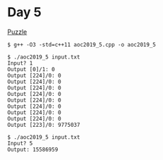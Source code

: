# Day 5

[Puzzle](https://adventofcode.com/2019/day/5)

```
$ g++ -O3 -std=c++11 aoc2019_5.cpp -o aoc2019_5

$ ./aoc2019_5 input.txt
Input? 1
Output [0]/1: 0
Output [224]/0: 0
Output [224]/0: 0
Output [224]/0: 0
Output [224]/0: 0
Output [224]/0: 0
Output [224]/0: 0
Output [224]/0: 0
Output [224]/0: 0
Output [223]/0: 9775037

$ ./aoc2019_5 input.txt
Input? 5
Output: 15586959
```
